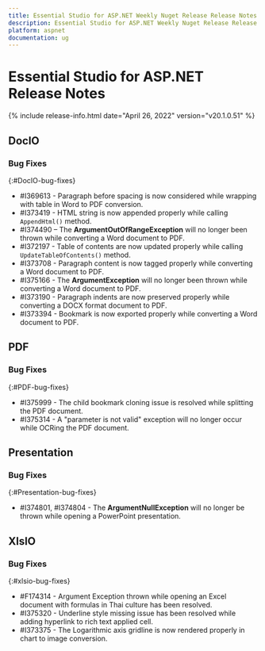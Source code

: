 ```yaml
---
title: Essential Studio for ASP.NET Weekly Nuget Release Release Notes  
description: Essential Studio for ASP.NET Weekly Nuget Release Release Notes  
platform: aspnet
documentation: ug
---
```


# Essential Studio for ASP.NET  Release Notes  

{% include release-info.html date="April 26, 2022"  version="v20.1.0.51" %} 






## DocIO

### Bug Fixes
{:#DocIO-bug-fixes}

* \#I369613 - Paragraph before spacing is now considered while wrapping with table in Word to PDF conversion. 
* \#I373419 - HTML string is now appended properly while calling `AppendHtml()` method.
* \#I374490 – The **ArgumentOutOfRangeException** will no longer been thrown while converting a Word document to PDF.
* \#I372197 - Table of contents are now updated properly while calling `UpdateTableOfContents()` method.
* \#I373708 - Paragraph content is now tagged properly while converting a Word document to PDF.
* \#I375166 - The **ArgumentException** will no longer been thrown while converting a Word document to PDF.
* \#I373190 - Paragraph indents are now preserved properly while converting a DOCX format document to PDF.
* \#I373394 - Bookmark is now exported properly while converting a Word document to PDF. 

## PDF

### Bug Fixes
{:#PDF-bug-fixes}

* \#I375999 - The child bookmark cloning issue is resolved while splitting the PDF document.
* \#I375314 - A "parameter is not valid" exception will no longer occur while OCRing the PDF document.
## Presentation

### Bug Fixes
{:#Presentation-bug-fixes}

* \#I374801, \#I374804 - The **ArgumentNullException** will no longer be thrown while opening a PowerPoint presentation.
## XlsIO

### Bug Fixes
{:#xlsio-bug-fixes}

* \#F174314 - Argument Exception thrown while opening an Excel document with formulas in Thai culture has been resolved.
* \#I375320 - Underline style missing issue has been resolved while adding hyperlink to rich text applied cell.
* \#I373375 - The Logarithmic axis gridline is now rendered properly in chart to image conversion.

